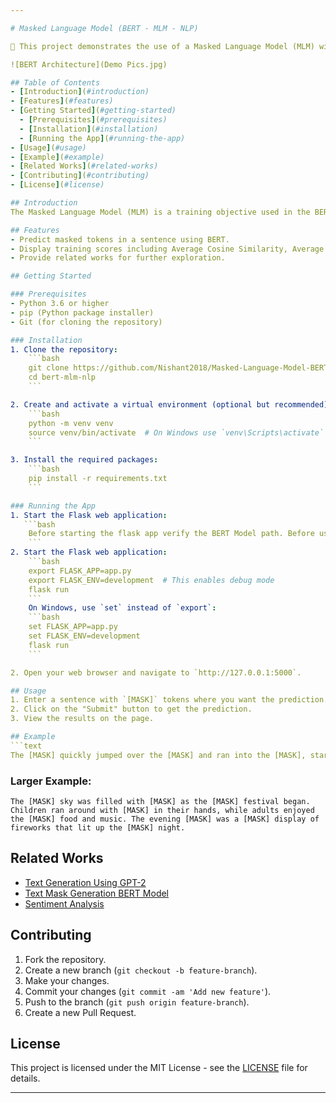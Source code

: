 ```yaml
---

# Masked Language Model (BERT - MLM - NLP)

🤖 This project demonstrates the use of a Masked Language Model (MLM) with BERT for predicting masked tokens in a given text. The model is trained to understand the context of words based on their surrounding words, leading to better language understanding.

![BERT Architecture](Demo Pics.jpg)

## Table of Contents
- [Introduction](#introduction)
- [Features](#features)
- [Getting Started](#getting-started)
  - [Prerequisites](#prerequisites)
  - [Installation](#installation)
  - [Running the App](#running-the-app)
- [Usage](#usage)
- [Example](#example)
- [Related Works](#related-works)
- [Contributing](#contributing)
- [License](#license)

## Introduction
The Masked Language Model (MLM) is a training objective used in the BERT model. It involves randomly masking some tokens in a sequence and then predicting those masked tokens. This helps the model understand the context of a word based on its surrounding words, leading to better language understanding.

## Features
- Predict masked tokens in a sentence using BERT.
- Display training scores including Average Cosine Similarity, Average Jaccard Similarity, Average Edit Distance, and Precision.
- Provide related works for further exploration.

## Getting Started

### Prerequisites
- Python 3.6 or higher
- pip (Python package installer)
- Git (for cloning the repository)

### Installation
1. Clone the repository:
    ```bash
    git clone https://github.com/Nishant2018/Masked-Language-Model-BERT.git
    cd bert-mlm-nlp
    ```

2. Create and activate a virtual environment (optional but recommended):
    ```bash
    python -m venv venv
    source venv/bin/activate  # On Windows use `venv\Scripts\activate`
    ```

3. Install the required packages:
    ```bash
    pip install -r requirements.txt
    ```

### Running the App
1. Start the Flask web application:
   ```bash
    Before starting the flask app verify the BERT Model path. Before using the model extract from zip then pass that path in your flask code.
    ```
2. Start the Flask web application:
    ```bash
    export FLASK_APP=app.py
    export FLASK_ENV=development  # This enables debug mode
    flask run
    ```
    On Windows, use `set` instead of `export`:
    ```bash
    set FLASK_APP=app.py
    set FLASK_ENV=development
    flask run
    ```

2. Open your web browser and navigate to `http://127.0.0.1:5000`.

## Usage
1. Enter a sentence with `[MASK]` tokens where you want the prediction.
2. Click on the "Submit" button to get the prediction.
3. View the results on the page.

## Example
```text
The [MASK] quickly jumped over the [MASK] and ran into the [MASK], startling the [MASK] nearby.
```

### Larger Example:
```text
The [MASK] sky was filled with [MASK] as the [MASK] festival began. Children ran around with [MASK] in their hands, while adults enjoyed the [MASK] food and music. The evening [MASK] was a [MASK] display of fireworks that lit up the [MASK] night.
```

## Related Works
- [Text Generation Using GPT-2](https://www.kaggle.com/code/endofnight17j03/textgeneration-transformers-gpt-2)
- [Text Mask Generation BERT Model](https://www.kaggle.com/code/endofnight17j03/text-mask-generation-googlebert-llm)
- [Sentiment Analysis](https://www.kaggle.com/code/endofnight17j03/imdb-movies-nlp-sentiment-analysis)

## Contributing
1. Fork the repository.
2. Create a new branch (`git checkout -b feature-branch`).
3. Make your changes.
4. Commit your changes (`git commit -am 'Add new feature'`).
5. Push to the branch (`git push origin feature-branch`).
6. Create a new Pull Request.

## License
This project is licensed under the MIT License - see the [LICENSE](LICENSE) file for details.

---
```

